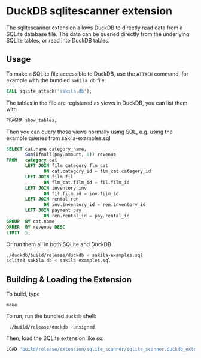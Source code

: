 # DuckDB sqlitescanner extension

The sqlitescanner extension allows DuckDB to directly read data from a SQLite database file. The data can be queried directly from the underlying SQLite tables, or read into DuckDB tables.

## Usage

To make a SQLite file accessible to DuckDB, use the `ATTACH` command, for example with the bundled `sakila.db` file:
```sql
CALL sqlite_attach('sakila.db');
```

The tables in the file are registered as views in DuckDB, you can list them with
```sql
PRAGMA show_tables;
```

Then you can query those views normally using SQL, e.g. using the example queries from sakila-examples.sql

```sql
SELECT cat.name category_name, 
       Sum(Ifnull(pay.amount, 0)) revenue 
FROM   category cat 
       LEFT JOIN film_category flm_cat 
              ON cat.category_id = flm_cat.category_id 
       LEFT JOIN film fil 
              ON flm_cat.film_id = fil.film_id 
       LEFT JOIN inventory inv 
              ON fil.film_id = inv.film_id 
       LEFT JOIN rental ren 
              ON inv.inventory_id = ren.inventory_id 
       LEFT JOIN payment pay 
              ON ren.rental_id = pay.rental_id 
GROUP  BY cat.name 
ORDER  BY revenue DESC 
LIMIT  5; 
```


Or run them all in both SQLite and DuckDB
```bash
./duckdb/build/release/duckdb < sakila-examples.sql
sqlite3 sakila.db < sakila-examples.sql
```

## Building & Loading the Extension

To build, type 
```
make
```

To run, run the bundled `duckdb` shell:
```
 ./build/release/duckdb -unsigned
```

Then, load the SQLite extension like so:
```SQL
LOAD 'build/release/extension/sqlite_scanner/sqlite_scanner.duckdb_extension';
```

